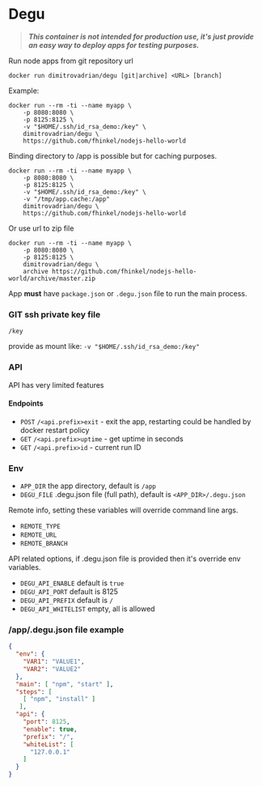 # Degu

> ***This container is not intended for production use, it's just provide an easy way to deploy apps for testing purposes.***


Run node apps from git repository url

```
docker run dimitrovadrian/degu [git|archive] <URL> [branch]
```

Example:

```
docker run --rm -ti --name myapp \
    -p 8080:8080 \
    -p 8125:8125 \
    -v "$HOME/.ssh/id_rsa_demo:/key" \
    dimitrovadrian/degu \
    https://github.com/fhinkel/nodejs-hello-world
```

Binding directory to /app is possible but for caching purposes.

```
docker run --rm -ti --name myapp \
    -p 8080:8080 \
    -p 8125:8125 \
    -v "$HOME/.ssh/id_rsa_demo:/key" \
    -v "/tmp/app.cache:/app"
    dimitrovadrian/degu \
    https://github.com/fhinkel/nodejs-hello-world
```

Or use url to zip file

```
docker run --rm -ti --name myapp \
    -p 8080:8080 \
    -p 8125:8125 \
    dimitrovadrian/degu \
    archive https://github.com/fhinkel/nodejs-hello-world/archive/master.zip
```

App **must** have `package.json` or `.degu.json` file to run the main process.

### GIT ssh private key file
`/key`

provide as mount like: `-v "$HOME/.ssh/id_rsa_demo:/key"`

### API

API has very limited features

#### Endpoints
* `POST` `/<api.prefix>exit` - exit the app, restarting could be handled by docker restart policy
* `GET` `/<api.prefix>uptime` - get uptime in seconds
* `GET` `/<api.prefix>id` - current run ID


### Env

* `APP_DIR` the app directory, default is `/app`
* `DEGU_FILE` .degu.json file (full path), default is `<APP_DIR>/.degu.json`

Remote info, setting these variables will override command line args.
* `REMOTE_TYPE`
* `REMOTE_URL`
* `REMOTE_BRANCH`

API related options, if .degu.json file is provided then it's override env variables.
* `DEGU_API_ENABLE` default is `true`
* `DEGU_API_PORT` default is 8125
* `DEGU_API_PREFIX` default is `/`
* `DEGU_API_WHITELIST` empty, all is allowed

### /app/.degu.json file example

```json
{
  "env": {
    "VAR1": "VALUE1",
    "VAR2": "VALUE2"
  },
  "main": [ "npm", "start" ],
  "steps": [
    [ "npm", "install" ]
   ],
  "api": {
    "port": 8125,
    "enable": true,
    "prefix": "/",
    "whiteList": [
      "127.0.0.1"
    ]
  }
}

```

